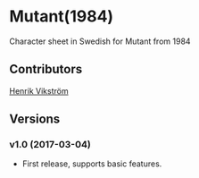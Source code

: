 # Mutant(1984)

Character sheet in Swedish for Mutant from 1984

## Contributors
[Henrik Vikström](https://app.roll20.net/users/4276850/)

## Versions
### v1.0 (2017-03-04)

- First release, supports basic features.

